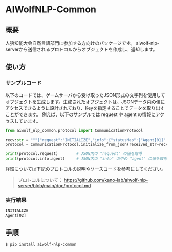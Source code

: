 # AIWolfNLP-Common

## 概要
人狼知能大会自然言語部門に参加する方向けのパッケージです。
aiwolf-nlp-serverから送信されるプロトコルからオブジェクトを作成し、返却します。

## 使い方

### サンプルコード
以下のコードでは、ゲームサーバから受け取ったJSON形式の文字列を使用してオブジェクトを生成します。生成されたオブジェクトは、JSONデータ内の値にアクセスできるように設計されており、Keyを指定することでデータを取り出すことができます。
例えば、以下のサンプルでは request や agent の情報にアクセスしています。

```python
from aiwolf_nlp_common.protocol import CommunicationProtocol

recv:str = """{"request":"INITIALIZE","info":{"statusMap":{"Agent[01]":"ALIVE","Agent[02]":"ALIVE","Agent[03]":"ALIVE","Agent[04]":"ALIVE","Agent[05]":"ALIVE"},"roleMap":{"Agent[02]":"SEER"},"remainTalkMap":{},"remainWhisperMap":{},"day":0,"agent":"Agent[02]"},"setting":{"roleNumMap":{"BODYGUARD":0,"MEDIUM":0,"POSSESSED":0,"SEER":1,"VILLAGER":3,"WEREWOLF":1},"maxTalk":3,"maxTalkTurn":15,"maxWhisper":3,"maxWhisperTurn":15,"maxSkip":3,"isEnableNoAttack":true,"isVoteVisible":false,"isTalkOnFirstDay":true,"responseTimeout":90000,"actionTimeout":60000,"maxRevote":1,"maxAttackRevote":1}}"""
protocol = CommunicationProtocol.initialize_from_json(received_str=recv)

print(protocol.request)        # JSON内の "request" の値を取得
print(protocol.info.agent)     # JSON内の "info" の中の "agent" の値を取得
```

詳細については下記のプロトコルの説明やソースコードを参考にしてください。
> プロトコルについて： https://github.com/kano-lab/aiwolf-nlp-server/blob/main/doc/protocol.md

### 実行結果
```
INITIALIZE
Agent[02]
```



## 手順
```
$ pip install aiwolf-nlp-common
```
